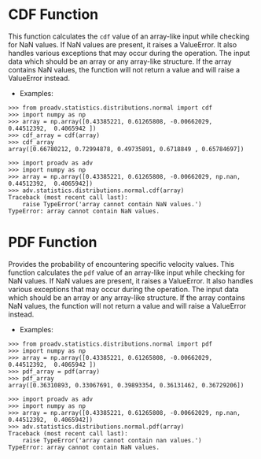 # CDF Function

This function calculates the `cdf` value of an array-like input while checking for NaN values. 
If NaN values are present, it raises a ValueError. It also handles various exceptions that may occur during the operation.
The input data which should be an array or any array-like structure.
If the array contains NaN values, the function will not return a value and will raise a ValueError instead.

- Examples:

>>>
    >>> from proadv.statistics.distributions.normal import cdf
    >>> import numpy as np
    >>> array = np.array([0.43385221, 0.61265808, -0.00662029,  0.44512392,  0.4065942 ])
    >>> cdf_array = cdf(array)
    >>> cdf_array
    array([0.66780212, 0.72994878, 0.49735891, 0.6718849 , 0.65784697])

>>>
    >>> import proadv as adv
    >>> import numpy as np
    >>> array = np.array([0.43385221, 0.61265808, -0.00662029, np.nan,  0.44512392,  0.4065942])
    >>> adv.statistics.distributions.normal.cdf(array)
    Traceback (most recent call last):
        raise TypeError('array cannot contain NaN values.')
    TypeError: array cannot contain NaN values.


# PDF Function

Provides the probability of encountering specific velocity values. 
This function calculates the `pdf` value of an array-like input while checking for NaN values.
If NaN values are present, it raises a ValueError. It also handles various exceptions that may occur during the operation.
The input data which should be an array or any array-like structure.
If the array contains NaN values, the function will not return a value and will raise a ValueError instead.

- Examples:

>>>
    >>> from proadv.statistics.distributions.normal import pdf
    >>> import numpy as np
    >>> array = np.array([0.43385221, 0.61265808, -0.00662029,  0.44512392,  0.4065942 ])
    >>> pdf_array = pdf(array)
    >>> pdf_array
    array([0.36310893, 0.33067691, 0.39893354, 0.36131462, 0.36729206])

>>>
    >>> import proadv as adv
    >>> import numpy as np
    >>> array = np.array([0.43385221, 0.61265808, -0.00662029, np.nan,  0.44512392,  0.4065942])
    >>> adv.statistics.distributions.normal.pdf(array)
    Traceback (most recent call last):
        raise TypeError('array cannot contain nan values.')
    TypeError: array cannot contain NaN values.